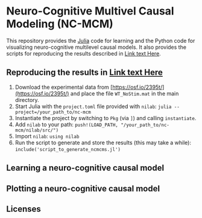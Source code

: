 # Neuro-Cognitive Multivel Causal Modeling (NC-MCM)

This repository provides the [Julia](https://julialang.org/) code for learning and the Python code for visualizing neuro-cognitive multilevel causal models. It also provides the scripts for reproducing the results described in [Link text Here](https://link-url-here.org).

## Reproducing the results in [Link text Here](https://link-url-here.org)

1. Download the experimental data from [https://osf.io/2395t/](https://osf.io/2395t/) and place the file `WT_NoStim.mat` in the main directory.
2. Start Julia with the `project.toml` file provided with `nilab`: `julia --project=/your_path_to/nc-mcm`
3. Instantiate the project by switching to `Pkg` (via `]`) and calling `instantiate`.
4. Add `nilab` to your path: `push!(LOAD_PATH, "/your_path_to/nc-mcm/nilab/src/")`
5. Import `nilab`: `using nilab`
6. Run the script to generate and store the results (this may take a while): `include('script_to_generate_ncmcms.jl')`



## Learning a neuro-cognitive causal model

## Plotting a neuro-cognitive causal model


## Licenses

